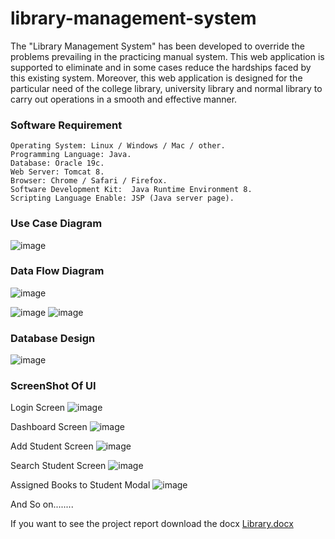 # library-management-system
The "Library Management System" has been developed to override the problems prevailing in the practicing manual system. This web application is supported to eliminate and in some cases reduce the hardships faced by this existing system. Moreover, this web application is designed for the particular need of the college library, university library and normal library to carry out operations in a smooth and effective manner.

### Software Requirement
    Operating System: Linux / Windows / Mac / other.
    Programming Language: Java.
    Database: Oracle 19c.
    Web Server: Tomcat 8.
    Browser: Chrome / Safari / Firefox.
    Software Development Kit:  Java Runtime Environment 8.
    Scripting Language Enable: JSP (Java server page).

### Use Case Diagram
![image](https://github.com/kartikxisk/library-management-system/assets/54768757/cb087c40-96d1-4b74-bf82-a389a6c7d2d5)

### Data Flow Diagram
![image](https://github.com/kartikxisk/library-management-system/assets/54768757/b3d08e2e-e2df-4502-bdd7-4fee7865ba9b)

![image](https://github.com/kartikxisk/library-management-system/assets/54768757/afd029c0-cda5-4b28-950e-4eafdc8ec775)
![image](https://github.com/kartikxisk/library-management-system/assets/54768757/7738312f-458b-4981-ab55-2d160b2cf269)

### Database Design 
![image](https://github.com/kartikxisk/library-management-system/assets/54768757/5be44e7c-8419-4896-8239-d91ac09443fe)

### ScreenShot Of UI
Login Screen
![image](https://github.com/kartikxisk/library-management-system/assets/54768757/c4d06494-815c-416d-86a7-813b05eee20d)

Dashboard Screen
![image](https://github.com/kartikxisk/library-management-system/assets/54768757/9bf7adb4-5ad5-4edb-a8e6-0e35301d0c76)

Add Student Screen
![image](https://github.com/kartikxisk/library-management-system/assets/54768757/6eefab66-a7b0-4d0a-82b7-a8ac3d7f7b20)

Search Student Screen
![image](https://github.com/kartikxisk/library-management-system/assets/54768757/fac7f59a-35a0-4aa1-8233-131b41e546df)

Assigned Books to Student Modal
![image](https://github.com/kartikxisk/library-management-system/assets/54768757/bec7c6ce-05e6-49b8-ac1c-c9eb9d25a34a)

And So on........

If you want to see the project report download the docx
[Library.docx](https://github.com/kartikxisk/library-management-system/files/13952283/Library.docx)






